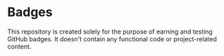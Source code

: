 # Badges

This repository is created solely for the purpose of earning and testing GitHub badges. It doesn't contain any functional code or project-related content.

